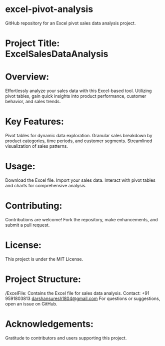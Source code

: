 # excel-pivot-analysis
GitHub repository for an Excel pivot sales data analysis project.

# Project Title: ExcelSalesDataAnalysis

# Overview:
Effortlessly analyze your sales data with this Excel-based tool. Utilizing pivot tables, gain quick insights into product performance, customer behavior, and sales trends.

# Key Features:
Pivot tables for dynamic data exploration.
Granular sales breakdown by product categories, time periods, and customer segments.
Streamlined visualization of sales patterns.

# Usage:
Download the Excel file.
Import your sales data.
Interact with pivot tables and charts for comprehensive analysis.

# Contributing:
Contributions are welcome! Fork the repository, make enhancements, and submit a pull request.

# License:
This project is under the MIT License.

# Project Structure:
/ExcelFile: Contains the Excel file for sales data analysis.
Contact: +91 9591803813
darshansuresh1804@gmail.com
For questions or suggestions, open an issue on GitHub.

# Acknowledgements:
Gratitude to contributors and users supporting this project.
